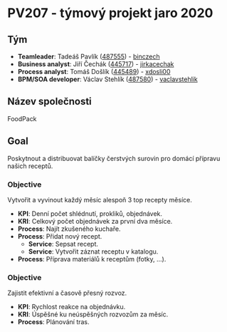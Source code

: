 # PV207 - týmový projekt jaro 2020

## Tým
* **Teamleader**: Tadeáš Pavlík ([487555](https://is.muni.cz/auth/osoba/487555)) - [binczech](https://github.com/binczech)
* **Business analyst**: Jiří Čechák ([445717](https://is.muni.cz/auth/osoba/445717)) - [jirkacechak](https://github.com/jirkacechak)
* **Process analyst**: Tomáš Došlík ([445489](https://is.muni.cz/auth/osoba/445489)) - [xdosli00](https://github.com/xdosli00)
* **BPM/SOA developer**: Václav Stehlík ([487580](https://is.muni.cz/auth/osoba/487580)) - [vaclavstehlik](https://github.com/vaclavstehlik)

## Název společnosti
FoodPack

## Goal
Poskytnout a distribuovat balíčky čerstvých surovin pro domácí přípravu našich receptů.
### Objective
Vytvořit a vyvinout každý měsíc alespoň 3 top recepty měsíce.
* **KPI**: Denní počet shlédnutí, prokliků, objednávek.
* **KRI**: Celkový počet objednávek za první dva měsíce.
* **Process**: Najít zkušeného kuchaře.
* **Process**: Přidat nový recept.
  * **Service**: Sepsat recept.
  * **Service**: Vytvořit záznat receptu v katalogu.
* **Process**: Příprava materiálů k receptům (fotky, ...).
### Objective
Zajistit efektivní a časově přesný rozvoz.
* **KPI**: Rychlost reakce na objednávku.
* **KRI**: Úspěšné ku neúspěšných rozvozům za měsíc.
* **Process**: Plánování tras.
